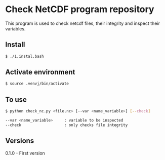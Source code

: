 # Check NetCDF program repository

This program is used to check netcdf files, their integrity and inspect their variables.

## Install

~~~bash
$ ./1.instal.bash
~~~

## Activate environment

~~~bash
$ source .venvj/bin/activate
~~~

## To use

~~~bash
$ python check_nc.py <file.nc> [--var <name_variable>] [--check]

--var <name_variable>     : variable to be inspected
--check                   : only checks file integrity
~~~

## Versions

0.1.0 - First version
